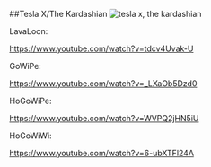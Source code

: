 ##Tesla X/The Kardashian
![tesla x, the kardashian](http://www.onehiveclan.com/uploads/2/8/8/6/28864503/7759018_orig.png)

LavaLoon:

https://www.youtube.com/watch?v=tdcv4Uvak-U

GoWiPe:

https://www.youtube.com/watch?v=_LXaOb5Dzd0

HoGoWiPe:

https://www.youtube.com/watch?v=WVPQ2jHN5iU

HoGoWiWi:

https://www.youtube.com/watch?v=6-ubXTFl24A
